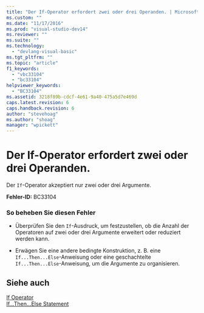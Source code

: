 ```yaml
---
title: "Der If-Operator erfordert zwei oder drei Operanden. | Microsoft Docs"
ms.custom: ""
ms.date: "11/17/2016"
ms.prod: "visual-studio-dev14"
ms.reviewer: ""
ms.suite: ""
ms.technology: 
  - "devlang-visual-basic"
ms.tgt_pltfrm: ""
ms.topic: "article"
f1_keywords: 
  - "vbc33104"
  - "bc33104"
helpviewer_keywords: 
  - "BC33104"
ms.assetid: 3218f89b-cdcf-4e61-9a40-475a5d7e469d
caps.latest.revision: 6
caps.handback.revision: 6
author: "stevehoag"
ms.author: "shoag"
manager: "wpickett"
---
```

# Der If-Operator erfordert zwei oder drei Operanden.
Der `If`\-Operator akzeptiert nur zwei oder drei Argumente.  
  
 **Fehler\-ID:** BC33104  
  
### So beheben Sie diesen Fehler  
  
-   Überprüfen Sie den `If`\-Ausdruck, um festzustellen, ob die Anzahl der Operatoren auf zwei oder drei Argumente erweitert oder reduziert werden kann.  
  
-   Erwägen Sie eine andere bedingte Konstruktion, z. B. eine `If...Then...Else`\-Anweisung oder eine geschachtelte `If...Then...Else`\-Anweisung, um die Argumente zu organisieren.  
  
## Siehe auch  
 [If Operator](../../visual-basic/language-reference/operators/if-operator.md)   
 [If...Then...Else Statement](../../visual-basic/language-reference/statements/if-then-else-statement.md)